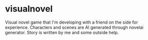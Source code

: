 # visualnovel
Visual novel game that I'm developing with a friend on the side for experience.
Characters and scenes are AI generated through novelai generator. 
Story is written by me and some outside help.
